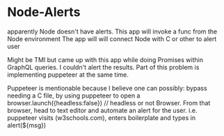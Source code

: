 # Node-Alerts
apparently Node doesn't have alerts. 
This app will invoke a func from the Node environment
The app will will connect Node with C or other to alert user

Might be TMI but came up with this app while doing Promises within GraphQL queries. I couldn't alert the results.
Part of this problem is implementing puppeteer at the same time.

Puppeteer is mentionable because I believe one can possibly:
bypass needing a C file, by using puppeteer to open a browser.launch({headless:false}) // headless or not Browser. 
From that browser, head to text editor and automate an alert for the user. i.e. puppeteer visits (w3schools.com), enters boilerplate and types in alert(${msg})

